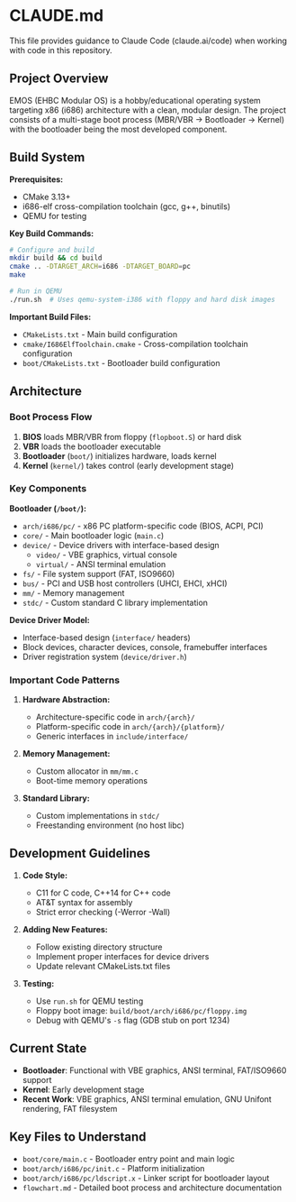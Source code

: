 # CLAUDE.md

This file provides guidance to Claude Code (claude.ai/code) when working with code in this repository.

## Project Overview

EMOS (EHBC Modular OS) is a hobby/educational operating system targeting x86 (i686) architecture with a clean, modular design. The project consists of a multi-stage boot process (MBR/VBR → Bootloader → Kernel) with the bootloader being the most developed component.

## Build System

**Prerequisites:**
- CMake 3.13+
- i686-elf cross-compilation toolchain (gcc, g++, binutils)
- QEMU for testing

**Key Build Commands:**
```bash
# Configure and build
mkdir build && cd build
cmake .. -DTARGET_ARCH=i686 -DTARGET_BOARD=pc
make

# Run in QEMU
./run.sh  # Uses qemu-system-i386 with floppy and hard disk images
```

**Important Build Files:**
- `CMakeLists.txt` - Main build configuration
- `cmake/I686ElfToolchain.cmake` - Cross-compilation toolchain configuration
- `boot/CMakeLists.txt` - Bootloader build configuration

## Architecture

### Boot Process Flow
1. **BIOS** loads MBR/VBR from floppy (`flopboot.S`) or hard disk
2. **VBR** loads the bootloader executable
3. **Bootloader** (`boot/`) initializes hardware, loads kernel
4. **Kernel** (`kernel/`) takes control (early development stage)

### Key Components

**Bootloader (`/boot/`):**
- `arch/i686/pc/` - x86 PC platform-specific code (BIOS, ACPI, PCI)
- `core/` - Main bootloader logic (`main.c`)
- `device/` - Device drivers with interface-based design
  - `video/` - VBE graphics, virtual console
  - `virtual/` - ANSI terminal emulation
- `fs/` - File system support (FAT, ISO9660)
- `bus/` - PCI and USB host controllers (UHCI, EHCI, xHCI)
- `mm/` - Memory management
- `stdc/` - Custom standard C library implementation

**Device Driver Model:**
- Interface-based design (`interface/` headers)
- Block devices, character devices, console, framebuffer interfaces
- Driver registration system (`device/driver.h`)

### Important Code Patterns

1. **Hardware Abstraction:**
   - Architecture-specific code in `arch/{arch}/`
   - Platform-specific code in `arch/{arch}/{platform}/`
   - Generic interfaces in `include/interface/`

2. **Memory Management:**
   - Custom allocator in `mm/mm.c`
   - Boot-time memory operations

3. **Standard Library:**
   - Custom implementations in `stdc/`
   - Freestanding environment (no host libc)

## Development Guidelines

1. **Code Style:**
   - C11 for C code, C++14 for C++ code
   - AT&T syntax for assembly
   - Strict error checking (-Werror -Wall)

2. **Adding New Features:**
   - Follow existing directory structure
   - Implement proper interfaces for device drivers
   - Update relevant CMakeLists.txt files

3. **Testing:**
   - Use `run.sh` for QEMU testing
   - Floppy boot image: `build/boot/arch/i686/pc/floppy.img`
   - Debug with QEMU's `-s` flag (GDB stub on port 1234)

## Current State

- **Bootloader**: Functional with VBE graphics, ANSI terminal, FAT/ISO9660 support
- **Kernel**: Early development stage
- **Recent Work**: VBE graphics, ANSI terminal emulation, GNU Unifont rendering, FAT filesystem

## Key Files to Understand

- `boot/core/main.c` - Bootloader entry point and main logic
- `boot/arch/i686/pc/init.c` - Platform initialization
- `boot/arch/i686/pc/ldscript.x` - Linker script for bootloader layout
- `flowchart.md` - Detailed boot process and architecture documentation